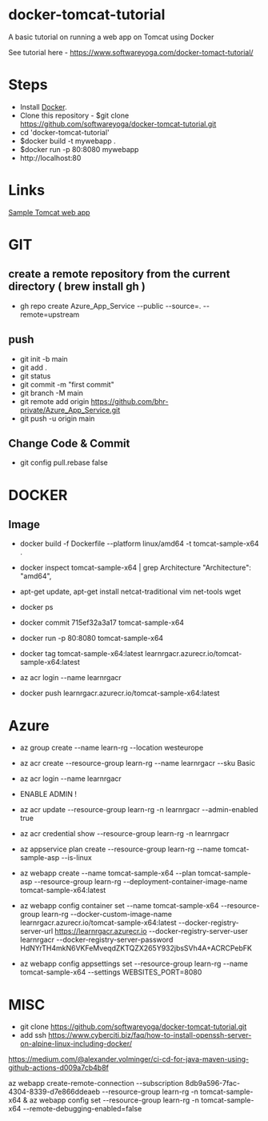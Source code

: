 # docker-tomcat-tutorial
A basic tutorial on running a web app on Tomcat using Docker

See tutorial here - https://www.softwareyoga.com/docker-tomact-tutorial/

# Steps
* Install [Docker](https://docs.docker.com/install/).
* Clone this repository - $git clone https://github.com/softwareyoga/docker-tomcat-tutorial.git
* cd 'docker-tomcat-tutorial'
* $docker build -t mywebapp .
* $docker run -p 80:8080 mywebapp
* http://localhost:80

# Links
[Sample Tomcat web app](https://tomcat.apache.org/tomcat-8.0-doc/appdev/sample/)


# GIT
## create a remote repository from the current directory ( brew install gh )
- gh repo create Azure_App_Service --public --source=. --remote=upstream

## push
- git init -b main
- git add .
- git status
- git commit -m "first commit"
- git branch -M main
- git remote add origin https://github.com/bhr-private/Azure_App_Service.git
- git push -u origin main

## Change Code & Commit
- git config pull.rebase false


# DOCKER
## Image
- docker build -f Dockerfile --platform linux/amd64 -t tomcat-sample-x64 . 
- docker inspect tomcat-sample-x64 | grep Architecture
        "Architecture": "amd64",

- apt-get update, apt-get install netcat-traditional vim net-tools wget
- docker ps
- docker commit 715ef32a3a17 tomcat-sample-x64

- docker run -p 80:8080 tomcat-sample-x64
- docker tag tomcat-sample-x64:latest learnrgacr.azurecr.io/tomcat-sample-x64:latest 
- az acr login --name learnrgacr
- docker push learnrgacr.azurecr.io/tomcat-sample-x64:latest

# Azure
- az group create --name learn-rg --location westeurope
- az acr create --resource-group learn-rg --name learnrgacr --sku Basic
- az acr login --name learnrgacr

- ENABLE ADMIN !
- az acr update --resource-group learn-rg -n learnrgacr --admin-enabled true
- az acr credential show --resource-group learn-rg -n learnrgacr 

- az appservice plan create --resource-group learn-rg --name tomcat-sample-asp --is-linux
- az webapp create --name tomcat-sample-x64 --plan tomcat-sample-asp --resource-group learn-rg --deployment-container-image-name tomcat-sample-x64:latest

- az webapp config container set --name tomcat-sample-x64 --resource-group learn-rg --docker-custom-image-name learnrgacr.azurecr.io/tomcat-sample-x64:latest --docker-registry-server-url https://learnrgacr.azurecr.io --docker-registry-server-user learnrgacr --docker-registry-server-password HdNYrTH4mkN6VKFeMveqdZKTQZX265Y932jbsSVh4A+ACRCPebFK
- az webapp config appsettings set --resource-group learn-rg --name tomcat-sample-x64 --settings WEBSITES_PORT=8080












# MISC
- git clone https://github.com/softwareyoga/docker-tomcat-tutorial.git
- add ssh https://www.cyberciti.biz/faq/how-to-install-openssh-server-on-alpine-linux-including-docker/

https://medium.com/@alexander.volminger/ci-cd-for-java-maven-using-github-actions-d009a7cb4b8f

az webapp create-remote-connection --subscription 8db9a596-7fac-4304-8339-d7e866ddeaeb --resource-group learn-rg -n tomcat-sample-x64 &
az webapp config set --resource-group learn-rg -n tomcat-sample-x64 --remote-debugging-enabled=false
